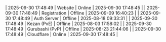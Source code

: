 | 2025-09-30 17:48:49 | Website | Online | 2025-09-30 17:48:45 |
| 2025-09-30 17:48:49 | Registration | Offline | 2025-09-09 16:40:23 |
| 2025-09-30 17:48:49 | Auth Server | Offline | 2025-08-18 09:33:31 |
| 2025-09-30 17:48:49 | Kezan (PvE) | Offline | 2025-08-03 17:58:02 |
| 2025-09-30 17:48:49 | Gurubashi (PvP) | Offline | 2025-08-23 21:44:06 |
| 2025-09-30 17:48:49 | Cloudflare | Online | 2025-09-30 17:48:45 |
